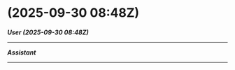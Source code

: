 <!-- Generated by SpecStory -->

<!-- vscode Session 1332c91e-d35b-4812-9732-7340affd442a (2025-09-30 08:48Z) -->

#  (2025-09-30 08:48Z)

_**User (2025-09-30 08:48Z)**_



---

_**Assistant**_



---

